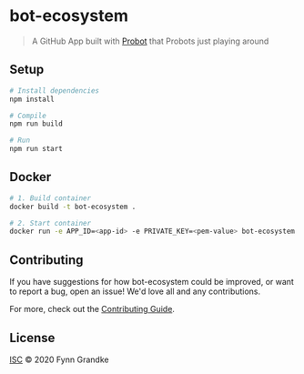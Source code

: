 # bot-ecosystem

> A GitHub App built with [Probot](https://github.com/probot/probot) that Probots just playing around

## Setup

```sh
# Install dependencies
npm install

# Compile
npm run build

# Run
npm run start
```

## Docker

```sh
# 1. Build container
docker build -t bot-ecosystem .

# 2. Start container
docker run -e APP_ID=<app-id> -e PRIVATE_KEY=<pem-value> bot-ecosystem
```

## Contributing

If you have suggestions for how bot-ecosystem could be improved, or want to report a bug, open an issue! We'd love all and any contributions.

For more, check out the [Contributing Guide](CONTRIBUTING.md).

## License

[ISC](LICENSE) © 2020 Fynn Grandke
